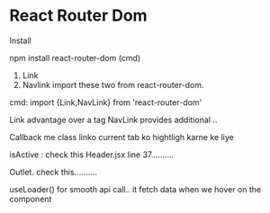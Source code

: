 # React Router Dom

Install

npm install react-router-dom (cmd)

1. Link
2. Navlink 
import these two from react-router-dom.

cmd: import {Link,NavLink} from 'react-router-dom'

Link advantage over a tag
NavLink provides additional ..

Callback me class linko current tab ko hightligh karne ke liye

isActive : check this
Header.jsx line 37..........

Outlet. check this..........

useLoader() for smooth api call.. it fetch data when we hover on the component
